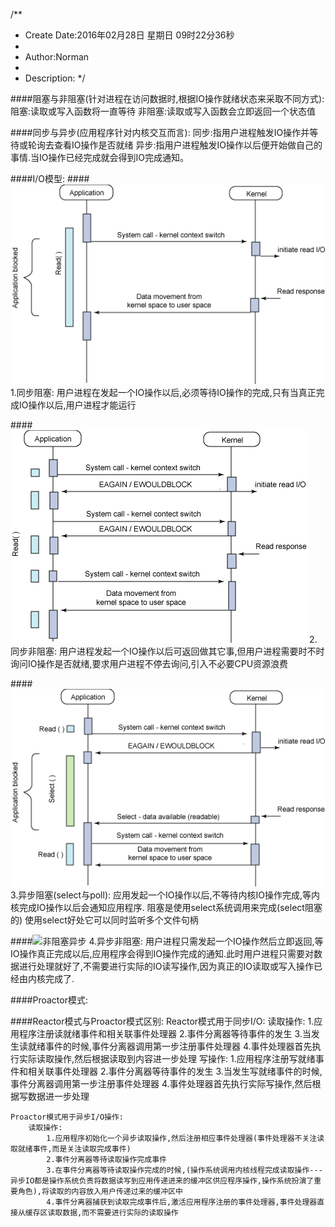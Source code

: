 /**
* Create Date:2016年02月28日 星期日 09时22分36秒
* 
* Author:Norman
* 
* Description: 
*/

####阻塞与非阻塞(针对进程在访问数据时,根据IO操作就绪状态来采取不同方式):
    阻塞:读取或写入函数将一直等待
    非阻塞:读取或写入函数会立即返回一个状态值

####同步与异步(应用程序针对内核交互而言):
    同步:指用户进程触发IO操作并等待或轮询去查看IO操作是否就绪
    异步:指用户进程触发IO操作以后便开始做自己的事情.当IO操作已经完成就会得到IO完成通知。

####I/O模型:
####![阻塞同步式IO](./image/io-blocking.gif)
    1.同步阻塞:
        用户进程在发起一个IO操作以后,必须等待IO操作的完成,只有当真正完成IO操作以后,用户进程才能运行

####![非阻塞同步](./image/io-blocking-sync.gif)
    2.同步非阻塞:
        用户进程发起一个IO操作以后可返回做其它事,但用户进程需要时不时询问IO操作是否就绪,要求用户进程不停去询问,引入不必要CPU资源浪费

####![阻塞异步](./image/io-blocking-async.gif)
    3.异步阻塞(select与poll):
        应用发起一个IO操作以后,不等待内核IO操作完成,等内核完成IO操作以后会通知应用程序.
        阻塞是使用select系统调用来完成(select阻塞的)
        使用select好处它可以同时监听多个文件句柄

####![非阻塞异步](./io-noblocking-async.gif)
    4.异步非阻塞:
        用户进程只需发起一个IO操作然后立即返回,等IO操作真正完成以后,应用程序会得到IO操作完成的通知.此时用户进程只需要对数据进行处理就好了,不需要进行实际的IO读写操作,因为真正的IO读取或写入操作已经由内核完成了.

####Proactor模式:


####Reactor模式与Proactor模式区别:
    Reactor模式用于同步I/O:
        读取操作:
            1.应用程序注册读就绪事件和相关联事件处理器
            2.事件分离器等待事件的发生
            3.当发生读就绪事件的时候,事件分离器调用第一步注册事件处理器
            4.事件处理器首先执行实际读取操作,然后根据读取到内容进一步处理
        写操作:
            1.应用程序注册写就绪事件和相关联事件处理器
            2.事件分离器等待事件的发生
            3.当发生写就绪事件的时候,事件分离器调用第一步注册事件处理器
            4.事件处理器首先执行实际写操作,然后根据写数据进一步处理

    Proactor模式用于异步I/O操作:
        读取操作:
            1.应用程序初始化一个异步读取操作,然后注册相应事件处理器(事件处理器不关注读取就绪事件,而是关注读取完成事件)
            2.事件分离器等待读取操作完成事件
            3.在事件分离器等待读取操作完成的时候,(操作系统调用内核线程完成读取操作---异步IO都是操作系统负责将数据读写到应用传递进来的缓冲区供应程序操作,操作系统扮演了重要角色),将读取的内容放入用户传递过来的缓冲区中
            4.事件分离器捕获到读取完成事件后,激活应用程序注册的事件处理器,事件处理器直接从缓存区读取数据,而不需要进行实际的读取操作

